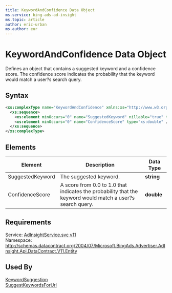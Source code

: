 ```yaml
---
title: KeywordAndConfidence Data Object
ms.service: bing-ads-ad-insight
ms.topic: article
author: eric-urban
ms.author: eur
---
```

# KeywordAndConfidence Data Object
Defines an object that contains a suggested keyword and a confidence score. The confidence score indicates the probability that the keyword would match a user?s search query.

## Syntax
```xml
<xs:complexType name="KeywordAndConfidence" xmlns:xs="http://www.w3.org/2001/XMLSchema">
  <xs:sequence>
    <xs:element minOccurs="0" name="SuggestedKeyword" nillable="true" type="xs:string" />
    <xs:element minOccurs="0" name="ConfidenceScore" type="xs:double" />
  </xs:sequence>
</xs:complexType>
```

## <a name="elements"></a>Elements

|Element|Description|Data Type|
|-----------|---------------|-------------|
|<a name="suggestedkeyword"></a>SuggestedKeyword|The suggested keyword.|**string**|
|<a name="confidencescore"></a>ConfidenceScore|A score from 0.0 to 1.0 that indicates the probability that the keyword would match a user?s search query.|**double**|

## Requirements
Service: [AdInsightService.svc v11](https://adinsight.api.bingads.microsoft.com/Api/Advertiser/AdInsight/v11/AdInsightService.svc)  
Namespace: http://schemas.datacontract.org/2004/07/Microsoft.BingAds.Advertiser.AdInsight.Api.DataContract.V11.Entity  

## Used By
[KeywordSuggestion](keywordsuggestion.md)  
[SuggestKeywordsForUrl](suggestkeywordsforurl.md)  
